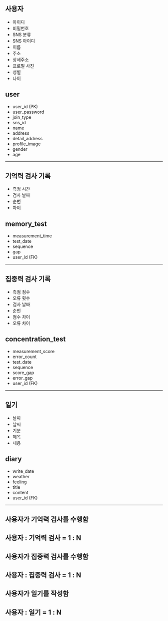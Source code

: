 ## 사용자
- 아이디
- 비밀번호
- SNS 분류
- SNS 아이디
- 이름
- 주소
- 상세주소
- 프로필 사진
- 성별
- 나이

## user
- user_id (PK)
- user_password
- join_type
- sns_id
- name
- address
- detail_address
- profile_image
- gender
- age

---

## 기억력 검사 기록
- 측정 시간
- 검사 날짜
- 순번
- 차이

## memory_test
- measurement_time
- test_date
- sequence
- gap
- user_id (FK)

---

## 집중력 검사 기록
- 측점 점수
- 오류 횟수
- 검사 날짜
- 순번
- 점수 차이
- 오류 차이

## concentration_test
- measurement_score
- error_count
- test_date
- sequence
- score_gap
- error_gap
- user_id (FK)

---

## 일기
- 날짜
- 날씨
- 기분
- 제목
- 내용

## diary
- write_date
- weather
- feeling
- title
- content
- user_id (FK)

---

## 사용자가 기억력 검사를 수행함
## 사용자 : 기억력 검사 = 1 : N

## 사용자가 집중력 검사를 수행함
## 사용자 : 집중력 검사 = 1 : N

## 사용자가 일기를 작성함
## 사용자 : 일기 = 1 : N